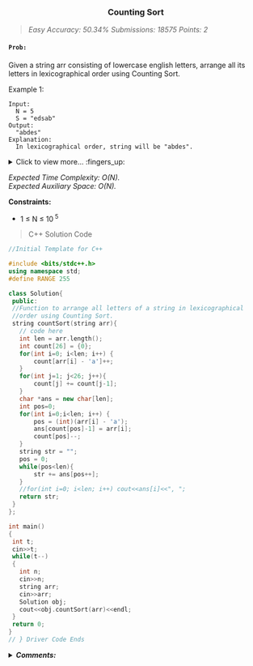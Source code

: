 <h3 align="center"> Counting Sort </h3>

> _Easy Accuracy: 50.34% Submissions: 18575 Points: 2_

#### `Prob:`

Given a string arr consisting of lowercase english letters, arrange all its letters in lexicographical order using Counting Sort.

Example 1:
```
Input:
  N = 5
  S = "edsab"
Output: 
  "abdes"
Explanation: 
  In lexicographical order, string will be "abdes".
```

<p><details>
<summary>Click to view more... :fingers_up:</summary>

Example 2:
```
Input:
  N = 13
  S = "geeksforgeeks"
Output:
  "eeeefggkkorss"
Explanation:
  In lexicographical order, string will be "eeeefggkkorss".
```

**Task:** <br>
To complete the function `countSort()` that takes `string arr` as a parameter and `returns` the sorted string.
The printing is done by the driver code.
</details></p>

*Expected Time Complexity: O(N).<br>
Expected Auxiliary Space: O(N).*

**Constraints:**
- 1 ≤ N ≤ 10<sup> 5</sup>

> C++ Solution Code 
 
 ```Cpp
 //Initial Template for C++

#include <bits/stdc++.h>
using namespace std;
#define RANGE 255

class Solution{
  public:
  //Function to arrange all letters of a string in lexicographical 
  //order using Counting Sort.
  string countSort(string arr){
    // code here
    int len = arr.length();
    int count[26] = {0};
    for(int i=0; i<len; i++) {
        count[arr[i] - 'a']++;
    }
    for(int j=1; j<26; j++){
        count[j] += count[j-1];
    }
    char *ans = new char[len];
    int pos=0;
    for(int i=0;i<len; i++) {
        pos = (int)(arr[i] - 'a');
        ans[count[pos]-1] = arr[i];
        count[pos]--;
    }
    string str = "";
    pos = 0;
    while(pos<len){
        str += ans[pos++];
    }
    //for(int i=0; i<len; i++) cout<<ans[i]<<", ";
    return str;
  }
};

int main()
{
  int t;
  cin>>t;
  while(t--)
  {
    int n;
    cin>>n;
    string arr;
    cin>>arr;
    Solution obj;
    cout<<obj.countSort(arr)<<endl;
  }
  return 0;
}
// } Driver Code Ends     
```
<p>
<details>
<summary><strong><em>Comments: </em></strong></summary>

**Algorithm:**
1) Take a count array to store the count of each unique object.
2) Modify the count array such that each element at each index stores the sum of previous counts. The modified count array indicates the position of each object in the output sequence.
3) Output each object from the input sequence followed by decreasing its count by 1.

</details> </p>
